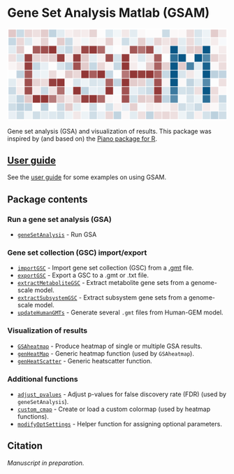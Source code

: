 # Gene Set Analysis Matlab (GSAM)

![logo](img/logo.png)

Gene set analysis (GSA) and visualization of results. This package was inspired by (and based on) the [Piano package for R](https://bioconductor.org/packages/release/bioc/html/piano.html).

## [User guide](userguide.md)

See the [user guide](userguide.md) for some examples on using GSAM.

## Package contents

### Run a gene set analysis (GSA)
* [`geneSetAnalysis`](https://github.com/JonathanRob/GeneSetAnalysisMatlab/blob/master/geneSetAnalysis.m) - Run GSA

### Gene set collection (GSC) import/export
* [`importGSC`](https://github.com/JonathanRob/GeneSetAnalysisMatlab/blob/master/importGSC.m) - Import gene set collection (GSC) from a [.gmt](https://software.broadinstitute.org/cancer/software/gsea/wiki/index.php/Data_formats#GMT:_Gene_Matrix_Transposed_file_format_.28.2A.gmt.29) file.
* [`exportGSC`](https://github.com/JonathanRob/GeneSetAnalysisMatlab/blob/master/exportGSC.m) - Export a GSC to a .gmt or .txt file.
* [`extractMetaboliteGSC`](https://github.com/JonathanRob/GeneSetAnalysisMatlab/blob/master/extractMetaboliteGSC.m) - Extract metabolite gene sets from a genome-scale model.
* [`extractSubsystemGSC`](https://github.com/JonathanRob/GeneSetAnalysisMatlab/blob/master/extractSubsystemGSC.m) - Extract subsystem gene sets from a genome-scale model.
* [`updateHumanGMTs`](https://github.com/JonathanRob/GeneSetAnalysisMatlab/blob/master/updateHumanGMTs.m) - Generate several `.gmt` files from Human-GEM model.

### Visualization of results
* [`GSAheatmap`](https://github.com/JonathanRob/GeneSetAnalysisMatlab/blob/master/GSAheatmap.m) - Produce heatmap of single or multiple GSA results.
* [`genHeatMap`](https://github.com/JonathanRob/GeneSetAnalysisMatlab/blob/master/genHeatMap.m) - Generic heatmap function (used by `GSAheatmap`).
* [`genHeatScatter`](https://github.com/JonathanRob/GeneSetAnalysisMatlab/blob/master/genHeatScatter.m) - Generic heatscatter function.

### Additional functions
* [`adjust_pvalues`](https://github.com/JonathanRob/GeneSetAnalysisMatlab/blob/master/adjust_pvalues.m) - Adjust p-values for false discovery rate (FDR) (used by `geneSetAnalysis`).
* [`custom_cmap`](https://github.com/JonathanRob/GeneSetAnalysisMatlab/blob/master/custom_cmap.m) - Create or load a custom colormap (used by heatmap functions).
* [`modifyOptSettings`](https://github.com/JonathanRob/GeneSetAnalysisMatlab/blob/master/modifyOptSettings.m) - Helper function for assigning optional parameters.

## Citation

_Manuscript in preparation._









